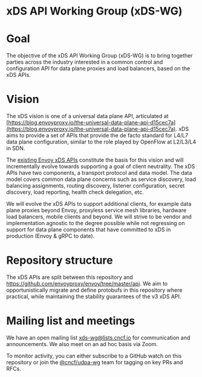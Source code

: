 # xDS API Working Group (xDS-WG)

# Goal

The objective of the xDS API Working Group (xDS-WG) is to bring together parties
across the industry interested in a common control and configuration API for
data plane proxies and load balancers, based on the xDS APIs.

# Vision

The xDS vision is one of a universal data plane API, articulated at
[https://blog.envoyproxy.io/the-universal-data-plane-api-d15cec7a](https://blog.envoyproxy.io/the-universal-data-plane-api-d15cec7a).
xDS aims to provide a set of APIs that provide the de facto standard for L4/L7
data plane configuration, similar to the role played by OpenFlow at L2/L3/L4 in
SDN.

The [existing Envoy xDS
APIs](https://github.com/envoyproxy/envoy/tree/master/api)
constitute the basis for this vision and will incrementally evolve towards
supporting a goal of client neutrality. The xDS APIs have two components, a
transport protocol and data model. The data model covers common data plane
concerns such as service discovery, load balancing assignments, routing
discovery, listener configuration, secret discovery, load reporting, health
check delegation, etc.

We will evolve the xDS APIs to support additional clients, for example data
plane proxies beyond Envoy, proxyless service mesh libraries, hardware load
balancers, mobile clients and beyond. We will strive to be vendor and
implementation agnostic to the degree possible while not regressing on support
for data plane components that have committed to xDS in production (Envoy & gRPC to date).

# Repository structure

The xDS APIs are split between this repository and
https://github.com/envoyproxy/envoy/tree/master/api. We aim to opportunistically
migrate and define protobufs in this repository where practical, while
maintaining the stability guarantees of the v3 xDS API.

# Mailing list and meetings

We have an open mailing list [xds-wg@lists.cncf.io](https://lists.cncf.io/g/udpa-wg/) for communication and announcements. We also meet
on an ad hoc basis via Zoom.

To monitor activity, you can either subscribe to a GitHub watch on this repository or join the [@cncf/udpa-wg](https://github.com/orgs/cncf/teams/udpa-wg) team for
tagging on key PRs and RFCs.
